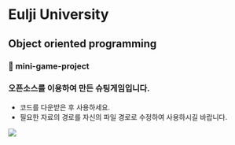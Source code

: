 # Eulji University 
## Object oriented programming
### 📕 mini-game-project

### 오픈소스를 이용하여 만든 슈팅게임입니다.
- 코드를 다운받은 후 사용하세요.
- 필요한 자료의 경로를 자신의 파일 경로로 수정하여 사용하시길 바랍니다.

<img src="https://user-images.githubusercontent.com/103405457/197466972-06acd4dd-9c66-4930-bee2-761202f7dbf3.gif">
